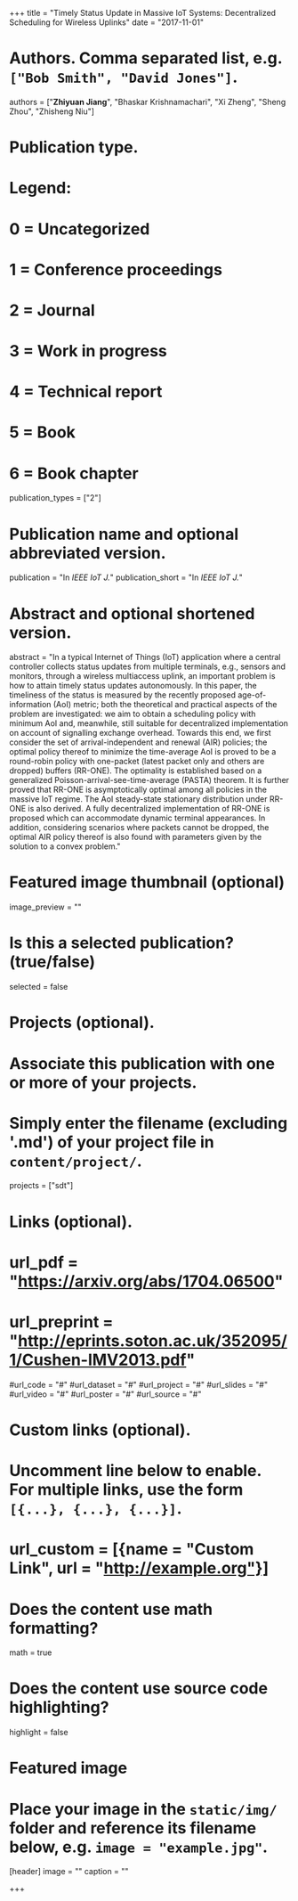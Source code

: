 +++
title = "Timely Status Update in Massive IoT Systems: Decentralized Scheduling for Wireless Uplinks"
date = "2017-11-01"

# Authors. Comma separated list, e.g. `["Bob Smith", "David Jones"]`.
authors = ["**Zhiyuan Jiang**", "Bhaskar Krishnamachari", "Xi Zheng", "Sheng Zhou", "Zhisheng Niu"]

# Publication type.
# Legend:
# 0 = Uncategorized
# 1 = Conference proceedings
# 2 = Journal
# 3 = Work in progress
# 4 = Technical report
# 5 = Book
# 6 = Book chapter
publication_types = ["2"]

# Publication name and optional abbreviated version.
publication = "In *IEEE IoT J.*"
publication_short = "In *IEEE IoT J.*"

# Abstract and optional shortened version.
abstract = "In a typical Internet of Things (IoT) application where a central controller collects status updates from multiple terminals, e.g., sensors and monitors, through a wireless multiaccess uplink, an important problem is how to attain timely status updates autonomously. In this paper, the timeliness of the status is measured by the recently proposed age-of-information (AoI) metric; both the theoretical and practical aspects of the problem are investigated: we aim to obtain a scheduling policy with minimum AoI and, meanwhile, still suitable for decentralized implementation on account of signalling exchange overhead. Towards this end, we first consider the set of arrival-independent and renewal (AIR) policies; the optimal policy thereof to minimize the time-average AoI is proved to be a round-robin policy with one-packet (latest packet only and others are dropped) buffers (RR-ONE). The optimality is established based on a generalized Poisson-arrival-see-time-average (PASTA) theorem. It is further proved that RR-ONE is asymptotically optimal among all policies in the massive IoT regime. The AoI steady-state stationary distribution under RR-ONE is also derived. A fully decentralized implementation of RR-ONE is proposed which can accommodate dynamic terminal appearances. In addition, considering scenarios where packets cannot be dropped, the optimal AIR policy thereof is also found with parameters given by the solution to a convex problem."

# Featured image thumbnail (optional)
image_preview = ""

# Is this a selected publication? (true/false)
selected = false

# Projects (optional).
#   Associate this publication with one or more of your projects.
#   Simply enter the filename (excluding '.md') of your project file in `content/project/`.
projects = ["sdt"]

# Links (optional).
# url_pdf = "https://arxiv.org/abs/1704.06500"
# url_preprint = "http://eprints.soton.ac.uk/352095/1/Cushen-IMV2013.pdf"
#url_code = "#"
#url_dataset = "#"
#url_project = "#"
#url_slides = "#"
#url_video = "#"
#url_poster = "#"
#url_source = "#"

# Custom links (optional).
#   Uncomment line below to enable. For multiple links, use the form `[{...}, {...}, {...}]`.
# url_custom = [{name = "Custom Link", url = "http://example.org"}]

# Does the content use math formatting?
math = true

# Does the content use source code highlighting?
highlight = false

# Featured image
# Place your image in the `static/img/` folder and reference its filename below, e.g. `image = "example.jpg"`.
[header]
image = ""
caption = ""

+++

